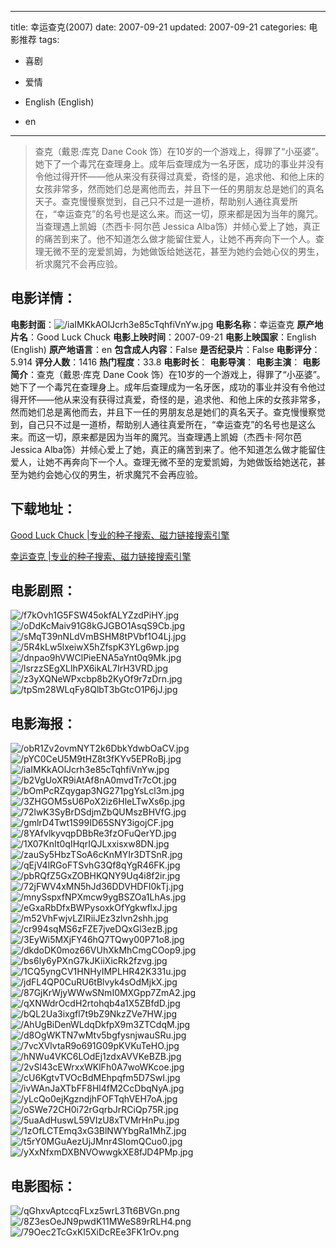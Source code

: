 
---
title: 幸运查克(2007)
date: 2007-09-21
updated: 2007-09-21
categories: 电影推荐
tags:
- 喜剧
- 爱情

- English (English)
- en
---


> 查克（戴恩·库克 Dane Cook 饰）在10岁的一个游戏上，得罪了“小巫婆”。她下了一个毒咒在查理身上。成年后查理成为一名牙医，成功的事业并没有令他过得开怀——他从来没有获得过真爱，奇怪的是，追求他、和他上床的女孩非常多，然而她们总是离他而去，并且下一任的男朋友总是她们的真名天子。查克慢慢察觉到，自己只不过是一道桥，帮助别人通往真爱所在，“幸运查克”的名号也是这么来。而这一切，原来都是因为当年的魔咒。当查理遇上凯姆（杰西卡·阿尔芭 Jessica Alba饰）并倾心爱上了她，真正的痛苦到来了。他不知道怎么做才能留住爱人，让她不再奔向下一个人。查理无微不至的宠爱凯姆，为她做饭给她送花，甚至为她约会她心仪的男生，祈求魔咒不会再应验。

## **电影详情**：

**电影封面**：<img src="https://image.tmdb.org/t/p/w200/iaIMKkAOlJcrh3e85cTqhfiVnYw.jpg" alt="/iaIMKkAOlJcrh3e85cTqhfiVnYw.jpg" title="/iaIMKkAOlJcrh3e85cTqhfiVnYw.jpg">
**电影名称**：幸运查克
**原产地片名**：Good Luck Chuck
**电影上映时间**：2007-09-21
**电影上映国家**：English (English)
**原产地语言**：en
**包含成人内容**：False
**是否纪录片**：False
**电影评分**：5.914
**评分人数**：1416
**热门程度**：33.8
**电影时长**：
**电影导演**：
**电影主演**：
**电影简介**：查克（戴恩·库克 Dane Cook 饰）在10岁的一个游戏上，得罪了“小巫婆”。她下了一个毒咒在查理身上。成年后查理成为一名牙医，成功的事业并没有令他过得开怀——他从来没有获得过真爱，奇怪的是，追求他、和他上床的女孩非常多，然而她们总是离他而去，并且下一任的男朋友总是她们的真名天子。查克慢慢察觉到，自己只不过是一道桥，帮助别人通往真爱所在，“幸运查克”的名号也是这么来。而这一切，原来都是因为当年的魔咒。当查理遇上凯姆（杰西卡·阿尔芭 Jessica Alba饰）并倾心爱上了她，真正的痛苦到来了。他不知道怎么做才能留住爱人，让她不再奔向下一个人。查理无微不至的宠爱凯姆，为她做饭给她送花，甚至为她约会她心仪的男生，祈求魔咒不会再应验。

## **下载地址**：
[Good Luck Chuck |专业的种子搜索、磁力链接搜索引擎](https://movie.amd794.com:2083/?search=Good%20Luck%20Chuck&ordering=&mode=match_phrase&page_size=10&page=1)

[幸运查克 |专业的种子搜索、磁力链接搜索引擎](https://movie.amd794.com:2083/?search=%E5%B9%B8%E8%BF%90%E6%9F%A5%E5%85%8B&ordering=&mode=match_phrase&page_size=10&page=1)
 

## **电影剧照**：
<img src="https://image.tmdb.org/t/p/original/f7kOvh1G5FSW45okfALYZzdPiHY.jpg" alt="/f7kOvh1G5FSW45okfALYZzdPiHY.jpg" title="/f7kOvh1G5FSW45okfALYZzdPiHY.jpg"><img src="https://image.tmdb.org/t/p/original/oDdKcMaiv91G8kGJGBO1AsqS9Cb.jpg" alt="/oDdKcMaiv91G8kGJGBO1AsqS9Cb.jpg" title="/oDdKcMaiv91G8kGJGBO1AsqS9Cb.jpg"><img src="https://image.tmdb.org/t/p/original/sMqT39nNLdVmBSHM8tPVbf1O4Lj.jpg" alt="/sMqT39nNLdVmBSHM8tPVbf1O4Lj.jpg" title="/sMqT39nNLdVmBSHM8tPVbf1O4Lj.jpg"><img src="https://image.tmdb.org/t/p/original/5R4kLw5lxeiwX5hZfspK3YLg6wp.jpg" alt="/5R4kLw5lxeiwX5hZfspK3YLg6wp.jpg" title="/5R4kLw5lxeiwX5hZfspK3YLg6wp.jpg"><img src="https://image.tmdb.org/t/p/original/dnpao9hVWClPieENA5aYnt0q9Mk.jpg" alt="/dnpao9hVWClPieENA5aYnt0q9Mk.jpg" title="/dnpao9hVWClPieENA5aYnt0q9Mk.jpg"><img src="https://image.tmdb.org/t/p/original/lsrzzSEgXLlhPX6ikAL7IrH3VRD.jpg" alt="/lsrzzSEgXLlhPX6ikAL7IrH3VRD.jpg" title="/lsrzzSEgXLlhPX6ikAL7IrH3VRD.jpg"><img src="https://image.tmdb.org/t/p/original/z3yXQNeWPxcbp8b2KyOf9r7zDrn.jpg" alt="/z3yXQNeWPxcbp8b2KyOf9r7zDrn.jpg" title="/z3yXQNeWPxcbp8b2KyOf9r7zDrn.jpg"><img src="https://image.tmdb.org/t/p/original/tpSm28WLqFy8QlbT3bGtcO1P6jJ.jpg" alt="/tpSm28WLqFy8QlbT3bGtcO1P6jJ.jpg" title="/tpSm28WLqFy8QlbT3bGtcO1P6jJ.jpg">

## **电影海报**：
<img src="https://image.tmdb.org/t/p/original/obR1Zv2ovmNYT2k6DbkYdwbOaCV.jpg" alt="/obR1Zv2ovmNYT2k6DbkYdwbOaCV.jpg" title="/obR1Zv2ovmNYT2k6DbkYdwbOaCV.jpg"><img src="https://image.tmdb.org/t/p/original/pYC0CeU5M9tHZ8t3fKYv5EPRoBj.jpg" alt="/pYC0CeU5M9tHZ8t3fKYv5EPRoBj.jpg" title="/pYC0CeU5M9tHZ8t3fKYv5EPRoBj.jpg"><img src="https://image.tmdb.org/t/p/original/iaIMKkAOlJcrh3e85cTqhfiVnYw.jpg" alt="/iaIMKkAOlJcrh3e85cTqhfiVnYw.jpg" title="/iaIMKkAOlJcrh3e85cTqhfiVnYw.jpg"><img src="https://image.tmdb.org/t/p/original/b2VgUoXR9iAtAf8nA0mvdTr7cOt.jpg" alt="/b2VgUoXR9iAtAf8nA0mvdTr7cOt.jpg" title="/b2VgUoXR9iAtAf8nA0mvdTr7cOt.jpg"><img src="https://image.tmdb.org/t/p/original/bOmPcRZqygap3NG271pgYsLcl3m.jpg" alt="/bOmPcRZqygap3NG271pgYsLcl3m.jpg" title="/bOmPcRZqygap3NG271pgYsLcl3m.jpg"><img src="https://image.tmdb.org/t/p/original/3ZHGOM5sU6PoX2iz6HleLTwXs6p.jpg" alt="/3ZHGOM5sU6PoX2iz6HleLTwXs6p.jpg" title="/3ZHGOM5sU6PoX2iz6HleLTwXs6p.jpg"><img src="https://image.tmdb.org/t/p/original/72lwK3SyBrDSdjmZbQUMszBHVfG.jpg" alt="/72lwK3SyBrDSdjmZbQUMszBHVfG.jpg" title="/72lwK3SyBrDSdjmZbQUMszBHVfG.jpg"><img src="https://image.tmdb.org/t/p/original/gmlrD4Twt1S99ID65SNY3igojCF.jpg" alt="/gmlrD4Twt1S99ID65SNY3igojCF.jpg" title="/gmlrD4Twt1S99ID65SNY3igojCF.jpg"><img src="https://image.tmdb.org/t/p/original/8YAfvlkyvqpDBbRe3fzOFuQerYD.jpg" alt="/8YAfvlkyvqpDBbRe3fzOFuQerYD.jpg" title="/8YAfvlkyvqpDBbRe3fzOFuQerYD.jpg"><img src="https://image.tmdb.org/t/p/original/1X07KnIt0qIHqrIQJLxxisxw8DN.jpg" alt="/1X07KnIt0qIHqrIQJLxxisxw8DN.jpg" title="/1X07KnIt0qIHqrIQJLxxisxw8DN.jpg"><img src="https://image.tmdb.org/t/p/original/zauSy5HbzTSoA6cKnMYIr3DTSnR.jpg" alt="/zauSy5HbzTSoA6cKnMYIr3DTSnR.jpg" title="/zauSy5HbzTSoA6cKnMYIr3DTSnR.jpg"><img src="https://image.tmdb.org/t/p/original/qEjV4lRGoFTSvhG3Qf8qYgR46FK.jpg" alt="/qEjV4lRGoFTSvhG3Qf8qYgR46FK.jpg" title="/qEjV4lRGoFTSvhG3Qf8qYgR46FK.jpg"><img src="https://image.tmdb.org/t/p/original/pbRQfZ5GxZOBHKQNY9Uq4i8f2ir.jpg" alt="/pbRQfZ5GxZOBHKQNY9Uq4i8f2ir.jpg" title="/pbRQfZ5GxZOBHKQNY9Uq4i8f2ir.jpg"><img src="https://image.tmdb.org/t/p/original/72jFWV4xMN5hJd36DDVHDFI0kTj.jpg" alt="/72jFWV4xMN5hJd36DDVHDFI0kTj.jpg" title="/72jFWV4xMN5hJd36DDVHDFI0kTj.jpg"><img src="https://image.tmdb.org/t/p/original/mnySspxfNPXmcw9ygBSZOa1LhAs.jpg" alt="/mnySspxfNPXmcw9ygBSZOa1LhAs.jpg" title="/mnySspxfNPXmcw9ygBSZOa1LhAs.jpg"><img src="https://image.tmdb.org/t/p/original/eGxaRbDfxBWPysoxkOfYgkwflxJ.jpg" alt="/eGxaRbDfxBWPysoxkOfYgkwflxJ.jpg" title="/eGxaRbDfxBWPysoxkOfYgkwflxJ.jpg"><img src="https://image.tmdb.org/t/p/original/m52VhFwjvLZIRiiJEz3zlvn2shh.jpg" alt="/m52VhFwjvLZIRiiJEz3zlvn2shh.jpg" title="/m52VhFwjvLZIRiiJEz3zlvn2shh.jpg"><img src="https://image.tmdb.org/t/p/original/cr994sqMS6zFZE7jveDQxGl3ezB.jpg" alt="/cr994sqMS6zFZE7jveDQxGl3ezB.jpg" title="/cr994sqMS6zFZE7jveDQxGl3ezB.jpg"><img src="https://image.tmdb.org/t/p/original/3EyWi5MXjFY46hQ7TQwy00P71o8.jpg" alt="/3EyWi5MXjFY46hQ7TQwy00P71o8.jpg" title="/3EyWi5MXjFY46hQ7TQwy00P71o8.jpg"><img src="https://image.tmdb.org/t/p/original/dkdoDK0moz66VUhXkMhCmgCOop9.jpg" alt="/dkdoDK0moz66VUhXkMhCmgCOop9.jpg" title="/dkdoDK0moz66VUhXkMhCmgCOop9.jpg"><img src="https://image.tmdb.org/t/p/original/bs6ly6yPXnG7kJKiiXicRk2fzvg.jpg" alt="/bs6ly6yPXnG7kJKiiXicRk2fzvg.jpg" title="/bs6ly6yPXnG7kJKiiXicRk2fzvg.jpg"><img src="https://image.tmdb.org/t/p/original/1CQ5yngCV1HNHyIMPLHR42K331u.jpg" alt="/1CQ5yngCV1HNHyIMPLHR42K331u.jpg" title="/1CQ5yngCV1HNHyIMPLHR42K331u.jpg"><img src="https://image.tmdb.org/t/p/original/jdFL4QP0CuRU6tBlvyk4sOdMjkX.jpg" alt="/jdFL4QP0CuRU6tBlvyk4sOdMjkX.jpg" title="/jdFL4QP0CuRU6tBlvyk4sOdMjkX.jpg"><img src="https://image.tmdb.org/t/p/original/87GjKrWjyWWwSNmI0MXGpp7ZmA2.jpg" alt="/87GjKrWjyWWwSNmI0MXGpp7ZmA2.jpg" title="/87GjKrWjyWWwSNmI0MXGpp7ZmA2.jpg"><img src="https://image.tmdb.org/t/p/original/qXNWdrOcdH2rtohqb4a1X5ZBfdD.jpg" alt="/qXNWdrOcdH2rtohqb4a1X5ZBfdD.jpg" title="/qXNWdrOcdH2rtohqb4a1X5ZBfdD.jpg"><img src="https://image.tmdb.org/t/p/original/bQL2Ua3ixgfl7t9bZ9NkzZVe7HW.jpg" alt="/bQL2Ua3ixgfl7t9bZ9NkzZVe7HW.jpg" title="/bQL2Ua3ixgfl7t9bZ9NkzZVe7HW.jpg"><img src="https://image.tmdb.org/t/p/original/AhUgBiDenWLdqDkfpX9m3ZTCdqM.jpg" alt="/AhUgBiDenWLdqDkfpX9m3ZTCdqM.jpg" title="/AhUgBiDenWLdqDkfpX9m3ZTCdqM.jpg"><img src="https://image.tmdb.org/t/p/original/d8OgWKTN7wMtv5bgfysnjwauSRu.jpg" alt="/d8OgWKTN7wMtv5bgfysnjwauSRu.jpg" title="/d8OgWKTN7wMtv5bgfysnjwauSRu.jpg"><img src="https://image.tmdb.org/t/p/original/7vcXVlvtaR9o691G09pKVKuTeHO.jpg" alt="/7vcXVlvtaR9o691G09pKVKuTeHO.jpg" title="/7vcXVlvtaR9o691G09pKVKuTeHO.jpg"><img src="https://image.tmdb.org/t/p/original/hNWu4VKC6LOdEj1zdxAVVKeBZB.jpg" alt="/hNWu4VKC6LOdEj1zdxAVVKeBZB.jpg" title="/hNWu4VKC6LOdEj1zdxAVVKeBZB.jpg"><img src="https://image.tmdb.org/t/p/original/2vSl43cEWrxxWKlFh0A7woWKcoe.jpg" alt="/2vSl43cEWrxxWKlFh0A7woWKcoe.jpg" title="/2vSl43cEWrxxWKlFh0A7woWKcoe.jpg"><img src="https://image.tmdb.org/t/p/original/cU6KgtvTVOcBdMEhpqfm5D7SwI.jpg" alt="/cU6KgtvTVOcBdMEhpqfm5D7SwI.jpg" title="/cU6KgtvTVOcBdMEhpqfm5D7SwI.jpg"><img src="https://image.tmdb.org/t/p/original/ivWAnJaXTbFF8Hl4fM2CcDbqNyA.jpg" alt="/ivWAnJaXTbFF8Hl4fM2CcDbqNyA.jpg" title="/ivWAnJaXTbFF8Hl4fM2CcDbqNyA.jpg"><img src="https://image.tmdb.org/t/p/original/yLcQo0ejKgzndjhFOFTqhVEH7oA.jpg" alt="/yLcQo0ejKgzndjhFOFTqhVEH7oA.jpg" title="/yLcQo0ejKgzndjhFOFTqhVEH7oA.jpg"><img src="https://image.tmdb.org/t/p/original/oSWe72CH0i72rGqrbJrRCiQp75R.jpg" alt="/oSWe72CH0i72rGqrbJrRCiQp75R.jpg" title="/oSWe72CH0i72rGqrbJrRCiQp75R.jpg"><img src="https://image.tmdb.org/t/p/original/5uaAdHuswL59VIzU8xTVMrHnPu.jpg" alt="/5uaAdHuswL59VIzU8xTVMrHnPu.jpg" title="/5uaAdHuswL59VIzU8xTVMrHnPu.jpg"><img src="https://image.tmdb.org/t/p/original/1zOfLCTEmq3xG3BlNWYbgRa1MhZ.jpg" alt="/1zOfLCTEmq3xG3BlNWYbgRa1MhZ.jpg" title="/1zOfLCTEmq3xG3BlNWYbgRa1MhZ.jpg"><img src="https://image.tmdb.org/t/p/original/t5rY0MGuAezUjJMnr4SIomQCuo0.jpg" alt="/t5rY0MGuAezUjJMnr4SIomQCuo0.jpg" title="/t5rY0MGuAezUjJMnr4SIomQCuo0.jpg"><img src="https://image.tmdb.org/t/p/original/yXxNfxmDXBNVOwwgkXE8fJD4PMp.jpg" alt="/yXxNfxmDXBNVOwwgkXE8fJD4PMp.jpg" title="/yXxNfxmDXBNVOwwgkXE8fJD4PMp.jpg">

## **电影图标**：
<img src="https://image.tmdb.org/t/p/original/qGhxvAptccqFLxz5wrL3Tt6BVGn.png" alt="/qGhxvAptccqFLxz5wrL3Tt6BVGn.png" title="/qGhxvAptccqFLxz5wrL3Tt6BVGn.png"><img src="https://image.tmdb.org/t/p/original/8Z3esOeJN9pwdK11MWeS89rRLH4.png" alt="/8Z3esOeJN9pwdK11MWeS89rRLH4.png" title="/8Z3esOeJN9pwdK11MWeS89rRLH4.png"><img src="https://image.tmdb.org/t/p/original/79Oec2TcGxKl5XiDcREe3FK1rOv.png" alt="/79Oec2TcGxKl5XiDcREe3FK1rOv.png" title="/79Oec2TcGxKl5XiDcREe3FK1rOv.png">
